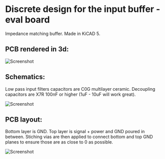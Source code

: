 # Discrete design for the input buffer - eval board

Impedance matching buffer. Made in KiCAD 5.

## PCB rendered in 3d:
![Screenshot](img/3d.png)

## Schematics:

Low pass input filters capacitors are C0G multilayer ceramic. 
Decoupling capacitors are X7R 100nF or higher (1uF - 10uF will work great).

![Screenshot](img/sch.png)

## PCB layout:

Bottom layer is GND. Top layer is signal + power and GND poured in between. Stiching vias are then applied to connect bottom and top GND planes to ensure those are as close to 0 as possible.

![Screenshot](img/pcb.png)
